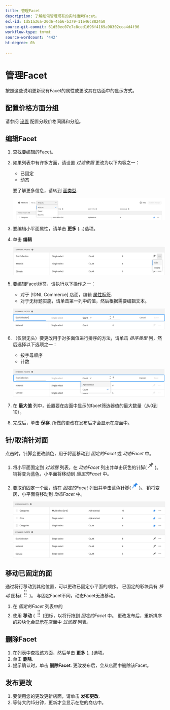 ```yaml
---
title: 管理Facet
description: 了解如何管理现有的实时搜索Facet。
exl-id: 1d51a36a-20d6-46b6-b379-11e46c8824a0
source-git-commit: 61d50ec07e7c8ced1696f4169a90302cca4d4f96
workflow-type: tm+mt
source-wordcount: '442'
ht-degree: 0%

---
```


# 管理Facet

按照这些说明更新现有Facet的属性或更改其在店面中的显示方式。

## 配置价格方面分组

请参阅 [设置](settings.md) 配置分段价格间隔和分组。

## 编辑Facet

1. 查找要编辑的Facet。
1. 如果列表中有许多方面，请设置 *过滤依据* 更改为以下内容之一：

   * 已固定
   * 动态

   要了解更多信息，请转到 [面类型](facets-type.md).

   ![筛选彩块化](assets/facets-filter-by-cropped.png)

1. 要编辑小平面属性，请单击 **更多** (...)选项。
1. 单击 **编辑**

   ![编辑选项](assets/facet-edit-menu.png)

1. 要编辑Facet标签，请执行以下操作之一：

   * 对于 [!DNL Commerce] 店面，编辑 [属性标签](https://docs.magento.com/user-guide/stores/attributes-product.html).
   * 对于无标题实施，请单击第一列中的值，然后根据需要编辑文本。

   ![编辑标签](assets/facet-edit-label.png)

1. （仅限无头）要更改用于对多面值进行排序的方法，请单击 *排序类型* 列，然后选择以下选项之一：

   * 按字母顺序
   * 计数

   ![编辑计数](assets/facets-edit-count.png)

1. 在 **最大值** 列中，设置要在店面中显示的facet筛选器值的最大数量（从0到10）。
1. 完成后，单击 **保存**.
所做的更改在发布后才会显示在店面中。

## 针/取消针对面

点击时，针脚会更改颜色，用于将面移动到 *固定的Facet* 或 *动态Facet* 中。

1. 将小平面固定到 *过滤器* 列表，在 *动态Facet* 列出并单击灰色的针脚(![固定选择器](assets/btn-pin-gray.png))。
销将变为蓝色，小平面将移动到 *固定的Facet* 中。
1. 要取消固定一个面，请在 *固定的Facet* 列出并单击蓝色针脚(![固定选择器](assets/btn-pin-blue.png))。
销将变灰，小平面将移动到 *动态Facet* 中。

   ![固定和动态Facet](assets/facets-pinned-unpinned.png)

## 移动已固定的面

通过将行移动到其他位置，可以更改已固定小平面的顺序。 已固定的彩块具有 *移动* 图标(![移动选择器](assets/btn-move.png))。 与固定Facet不同，动态Facet无法移动。

1. 在 *固定的Facet* 列表中的
1. 使用 **移动** (![移动选择器](assets/btn-move.png))图标，以将行拖到 *固定的Facet* 中。
更改发布后，重新排序的彩块化会显示在店面中 *过滤器* 列表。

## 删除Facet

1. 在列表中查找该方面，然后单击 **更多** (...)选项。
1. 单击 **删除**.
1. 提示确认时，单击 **删除Facet**.
更改发布后，会从店面中删除该Facet。

## 发布更改

1. 要使用您的更改更新店面，请单击 **发布更改**.
1. 等待大约15分钟，更新才会显示在您的商店中。
